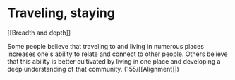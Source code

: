 # Traveling, staying

[[Breadth and depth]]

Some people believe that traveling to and living in numerous places increases one's ability to relate and connect to other people.
Others believe that this ability is better cultivated by living in one place and developing a deep understanding of that community.
(155/[[Alignment]])